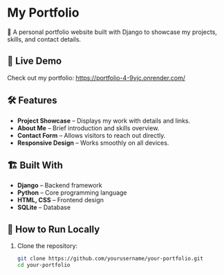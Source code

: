 # My Portfolio

🚀 A personal portfolio website built with Django to showcase my projects, skills, and contact details.

## 🔗 Live Demo  
Check out my portfolio: https://portfolio-4-9vjc.onrender.com/

## 🛠️ Features  
- **Project Showcase** – Displays my work with details and links.  
- **About Me** – Brief introduction and skills overview.  
- **Contact Form** – Allows visitors to reach out directly.  
- **Responsive Design** – Works smoothly on all devices.  

## 🏗️ Built With  
- **Django** – Backend framework  
- **Python** – Core programming language  
- **HTML, CSS** – Frontend design  
- **SQLite** – Database  

## 📌 How to Run Locally  
1. Clone the repository:  
   ```bash
   git clone https://github.com/yourusername/your-portfolio.git
   cd your-portfolio
